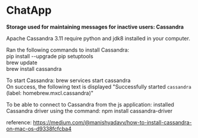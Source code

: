# ChatApp

**Storage used for maintaining messages for inactive users: Cassandra**

Apache Cassandra 3.11 require python and jdk8 installed in your computer. <br />

Ran the following commands to install Cassandra: <br />
pip install --upgrade pip setuptools <br />
brew update <br />
brew install cassandra <br />

To start Cassandra: brew services start cassandra <br />
On success, the following text is displayed "Successfully started `cassandra` (label: homebrew.mxcl.cassandra)" <br />

To be able to connect to Cassandra from the js application: installed Cassandra driver using the command: npm install cassandra-driver <br />

reference: https://medium.com/@manishyadavv/how-to-install-cassandra-on-mac-os-d9338fcfcba4

